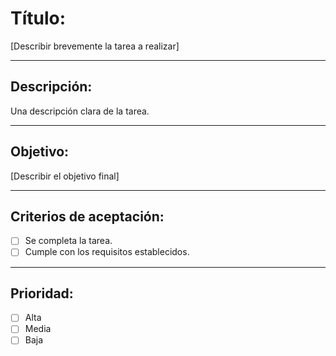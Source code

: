 
# Título:  
[Describir brevemente la tarea a realizar]

---

## Descripción:
Una descripción clara de la tarea.

---

## Objetivo:
[Describir el objetivo final]

---

## Criterios de aceptación:
- [ ] Se completa la tarea.
- [ ] Cumple con los requisitos establecidos.

---

## Prioridad:
- [ ] Alta
- [ ] Media
- [ ] Baja
